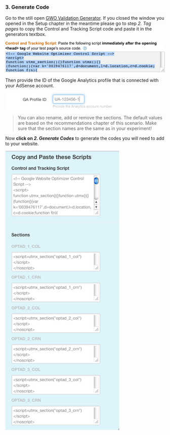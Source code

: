 ### 3. Generate Code

Go to the still open [GWO Validation Generator](/verification.html "GWO Validation Generator"). If you closed the window you opened in the Setup chapter in the meantime please go to step *2. Tag pages* to copy the Control and Tracking Script code and paste it in the generators textbox.

![step 4 - copy control and tracking code](/img/scenarios/gwo-new-experiment-step-7-control-and-tracking-script.png)

Then provide the ID of the Google Analytics profile that is connected with your AdSense account.

![step 5 - ad google analytics profile id](/img/scenarios/optad-code-generator-2-analytics-id.png)

> You can also rename, add or remove the sections. The default values are based on the recommendations chapter of this scenario. Make sure that the section names are the same as in your experiment!

Now **click on *2. Generate Codes*** to generate the codes you will need to add to your website.

![step 6 - generated codes](/img/scenarios/optad-code-generator-3-generated-codes.png)

